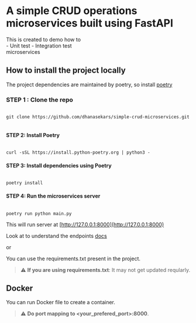 # A simple CRUD operations microservices built using FastAPI

This is created to demo how to  
    - Unit test
    - Integration test  
microservices

## How to install the project locally

The project dependencies are maintained by poetry, so install [poetry](https://python-poetry.org/docs/)

### STEP 1 : Clone the repo

```shell

git clone https://github.com/dhanasekars/simple-crud-microservices.git 


```

#### STEP 2: Install Poetry

```shell

curl -sSL https://install.python-poetry.org | python3 -

```

#### STEP 3: Install dependencies using Poetry

```shell

poetry install

```

#### STEP 4: Run the microservices server  

``` shell

poetry run python main.py

```

This will run server at [http://127.0.0.1:8000](http://127.0.0.1:8000)

Look at to understand the endpoints [docs](http://127.0.0.1:8000/docs)

or  

You can use the requirements.txt present in the project.  

> :warning: **If you are using requirements.txt**: It may not get updated reqularly.  

## Docker  

You can run Docker file to create a container.  
> :warning: **Do port mapping to <your_prefered_port>:8000**.  
